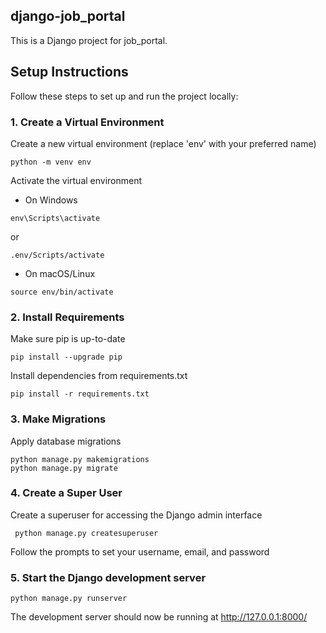 ## django-job_portal


This is a Django project for job_portal.

## Setup Instructions

Follow these steps to set up and run the project locally:

### 1. Create a Virtual Environment


Create a new virtual environment (replace 'env' with your preferred name)
```
python -m venv env
```
Activate the virtual environment
- On Windows
```
env\Scripts\activate
```
or 
```
.env/Scripts/activate
```
- On macOS/Linux
```
source env/bin/activate
```

### 2. Install Requirements
Make sure pip is up-to-date
```
pip install --upgrade pip
```
Install dependencies from requirements.txt
```
pip install -r requirements.txt
```

### 3. Make Migrations
Apply database migrations
```
python manage.py makemigrations
python manage.py migrate
```
### 4. Create a Super User

Create a superuser for accessing the Django admin interface
```
 python manage.py createsuperuser
```
Follow the prompts to set your username, email, and password

### 5. Start the Django development server
```
python manage.py runserver
```
The development server should now be running at http://127.0.0.1:8000/
